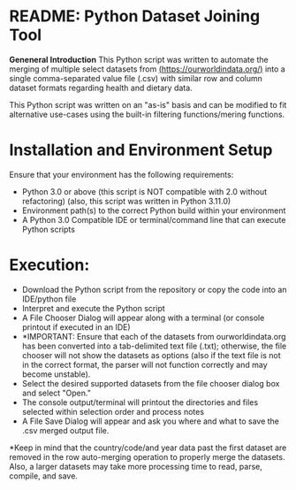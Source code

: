 # README: Python Dataset Joining Tool

**Geneneral Introduction**
This Python script was written to automate the merging of multiple select datasets from 
[(https://ourworldindata.org/)](https://ourworldindata.org/) into a single comma-separated value
file (.csv) with similar row and column dataset formats regarding health and dietary data.

This Python script was written on an "as-is" basis and can be modified to fit alternative use-cases
using the built-in filtering functions/mering functions.

# Installation and Environment Setup
Ensure that your environment has the following requirements:
* Python 3.0 or above (this script is NOT compatible with 2.0 without refactoring) (also, this script was written in Python 3.11.0)
* Environment path(s) to the correct Python build within your environment
* A Python 3.0 Compatible IDE or terminal/command line that can execute Python scripts

# Execution:
* Download the Python script from the repository or copy the code into an IDE/python file
* Interpret and execute the Python script
* A File Chooser Dialog will appear along with a terminal (or console printout if executed in an IDE)
* *IMPORTANT: Ensure that each of the datasets from ourworldindata.org has been converted into a tab-delimited text file (.txt); otherwise, the file chooser 
will not show the datasets as options (also if the text file is not in the correct format, the parser will not function correctly and may become unstable). 
* Select the desired supported datasets from the file chooser dialog box and select "Open."
* The console output/terminal will printout the directories and files selected within selection order and process notes
* A File Save Dialog will appear and ask you where and what to save the .csv merged output file.

*Keep in mind that the country/code/and year data past the first dataset are removed in the row auto-merging operation to properly merge the datasets. Also, a larger datasets may take more processing time to read, parse, compile, and save.
